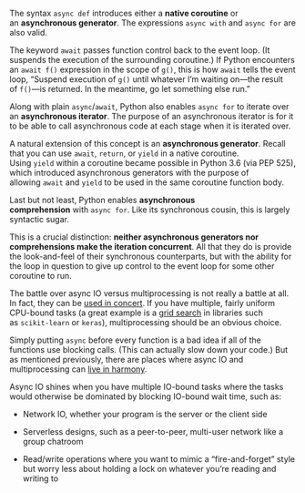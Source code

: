 The syntax `async def` introduces either a **native coroutine** or an **asynchronous generator**. The expressions `async with` and `async for` are also valid.

The keyword `await` passes function control back to the event loop. (It suspends the execution of the surrounding coroutine.) If Python encounters an `await f()` expression in the scope of `g()`, this is how `await` tells the event loop, “Suspend execution of `g()` until whatever I’m waiting on—the result of `f()`—is returned. In the meantime, go let something else run.”

Along with plain `async`/`await`, Python also enables `async for` to iterate over an **asynchronous iterator**. The purpose of an asynchronous iterator is for it to be able to call asynchronous code at each stage when it is iterated over.

A natural extension of this concept is an **asynchronous generator**. Recall that you can use `await`, `return`, or `yield` in a native coroutine. Using `yield` within a coroutine became possible in Python 3.6 (via PEP 525), which introduced asynchronous generators with the purpose of allowing `await` and `yield` to be used in the same coroutine function body.

Last but not least, Python enables **asynchronous comprehension** with `async for`. Like its synchronous cousin, this is largely syntactic sugar.

This is a crucial distinction: **neither asynchronous generators nor comprehensions make the iteration concurrent**. All that they do is provide the look-and-feel of their synchronous counterparts, but with the ability for the loop in question to give up control to the event loop for some other coroutine to run.

The battle over async IO versus multiprocessing is not really a battle at all. In fact, they can be [used in concert](https://youtu.be/0kXaLh8Fz3k?t=10m30s). If you have multiple, fairly uniform CPU-bound tasks (a great example is a [grid search](http://scikit-learn.org/stable/modules/grid_search.html#parallelism) in libraries such as `scikit-learn` or `keras`), multiprocessing should be an obvious choice.

Simply putting `async` before every function is a bad idea if all of the functions use blocking calls. (This can actually slow down your code.) But as mentioned previously, there are places where async IO and multiprocessing can [live in harmony](https://youtu.be/0kXaLh8Fz3k?t=10m30s).

Async IO shines when you have multiple IO-bound tasks where the tasks would otherwise be dominated by blocking IO-bound wait time, such as:

- Network IO, whether your program is the server or the client side
    
- Serverless designs, such as a peer-to-peer, multi-user network like a group chatroom
    
- Read/write operations where you want to mimic a “fire-and-forget” style but worry less about holding a lock on whatever you’re reading and writing to
